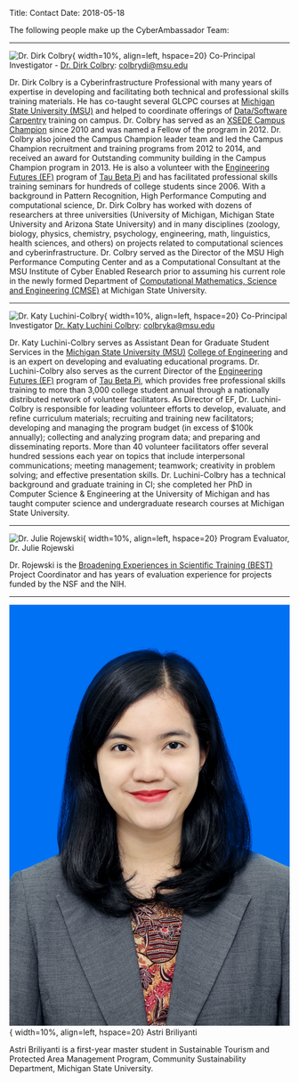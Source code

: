 Title: Contact
Date: 2018-05-18

The following people make up the CyberAmbassador Team:

---

![Dr. Dirk Colbry](//colbrydi.github.io/images/2017Dirk.jpg){ width=10%, align=left, hspace=20}  Co-Principal Investigator - [Dr. Dirk Colbry](//colbrydi.github.io/): colbrydi@msu.edu   

Dr. Dirk Colbry is a Cyberinfrastructure Professional with many years of expertise in developing and facilitating both technical and professional skills training materials. He has co-taught several GLCPC courses at [Michigan State University (MSU)](//msu.edu) and helped to coordinate offerings of [Data/Software Carpentry](//software-carpentry.org/) training on campus. Dr. Colbry has served as an [XSEDE Campus Champion](//www.xsede.org/community-engagement/campus-champions) since 2010 and was named a Fellow of the program in 2012. Dr. Colbry also joined the Campus Champion leader team and led the Campus Champion recruitment and training programs from 2012 to 2014, and received an award for Outstanding community building in the Campus Champion program in 2013. He is also a volunteer with the [Engineering Futures (EF)](//www.tbp.org/memb/ef.cfm) program of [Tau Beta Pi](//www.tbp.org/) and has facilitated professional skills training seminars for hundreds of college students since 2006. With a background in Pattern Recognition, High Performance Computing and computational science, Dr. Dirk Colbry has worked with dozens of researchers at three universities (University of Michigan, Michigan State University and Arizona State University) and in many disciplines (zoology, biology, physics, chemistry, psychology, engineering, math, linguistics, health sciences, and others) on projects related to computational sciences and cyberinfrastructure. Dr. Colbry served as the Director of the MSU High Performance Computing Center and as a Computational Consultant at the MSU Institute of Cyber Enabled Research prior to assuming his current role in the newly formed Department of [Computational Mathematics, Science and Engineering (CMSE)](//cmse.msu.edu) at Michigan State University.

---

![Dr. Katy Luchini-Colbry](//www.egr.msu.edu/sites/default/files/styles/profile_image/public/people/image/profile/HJS1866V2.jpg?itok=LQETF8Y8){ width=10%, align=left, hspace=20} Co-Principal Investigator [Dr. Katy Luchini Colbry](//www.egr.msu.edu/people/profile/colbryka): colbryka@msu.edu

Dr. Katy Luchini-Colbry serves as Assistant Dean for Graduate Student Services in the [Michigan State University (MSU)](//msu.edu) [College of Engineering](//egr.msu.edu/) and is an expert on developing and evaluating educational programs. Dr. Luchini-Colbry also serves as the current Director of the [Engineering Futures (EF)](//www.tbp.org/memb/ef.cfm) program of [Tau Beta Pi](//www.tbp.org/), which provides free professional skills training to more than 3,000 college student annual through a nationally distributed network of volunteer facilitators. As Director of EF, Dr. Luchini-Colbry is responsible for leading volunteer efforts to develop, evaluate, and refine curriculum materials; recruiting and training new facilitators; developing and managing the program budget (in excess of $100k annually); collecting and analyzing program data; and preparing and disseminating reports. More than 40 volunteer facilitators offer several hundred sessions each year on topics that include interpersonal communications; meeting management; teamwork; creativity in problem solving; and effective presentation skills. Dr. Luchini-Colbry has a technical background and graduate training in CI; she completed her PhD in Computer Science & Engineering at the University of Michigan and has taught computer science and undergraduate research courses at Michigan State University.

---

![Dr. Julie Rojewski](http://best.msu.edu/wp-content/uploads/2016/03/julie-rojewski.jpg){ width=10%, align=left, hspace=20} Program Evaluator, Dr. Julie Rojewski

Dr. Rojewski is the [Broadening Experiences in Scientific Training (BEST)](//best.msu.edu/) Project Coordinator and has years of evaluation experience for projects funded by the NSF and the NIH.

---

![Astri Briliyanti](../images/Astri_Briliyanti.jpg){ width=10%, align=left, hspace=20} Astri Briliyanti

Astri Briliyanti is a first-year master student in Sustainable Tourism and Protected Area Management Program, Community Sustainability Department, Michigan State University.

